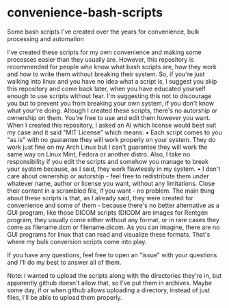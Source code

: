 # convenience-bash-scripts
Some bash scripts I've created over the years for convenience, bulk processing and automation

I've created these scripts for my own convenience and making some processes easier than they usually are. However, this repository is recommended for people who know what bash scripts are, how they work and how to write them without breaking their system. So, if you're just walking into linux and you have no idea what a script is, I suggest you skip this repository and come back later, when you have educated yourself enough to use scripts without fear. I'm suggesting this not to discourage you but to prevent you from breaking your own system, if you don't know what your're doing.
Altough I created these scripts, there's no autorship or ownership on them. You're free to use and edit them however you want. When I created this repository, I asked an AI which license would best suit my case and it said "MIT License" which means:
• Each script comes to you "as is" with no guarantee they will work properly on your system. They do work just fine on my Arch Linux but I can't guarantee they will work the same way on Linux Mint, Fedora or another distro. Also, I take no responsibility if you edit the scripts and somehow you manage to break your system because, as I said, they work flawlessly in my system.
• I don't care about ownership or autorship - feel free to redistribute them under whatever name, author or license you want, without any limitations. Close their content in a scrambled file, if you want - no problem.
The main thing about these scripts is that, as I already said, they were created for convenience and some of them - because there's no better alternative as a GUI program, like those DICOM scripts (DICOM are images for Rentgen program, they usually come either without any format, or in rare cases they come as filename.dcm or filename.dicom. As you can imagine, there are no GUI programs for linux that can read and visualize these formats. That's where my bulk conversion scripts come into play.

If you have any questions, feel free to open an "issue" with your questions and I'll do my best to answer all of them.

Note: I wanted to upload the scripts along with the directories they're in, but apparently github doesn't allow that, so I've put them in archives. Maybe some day, if or when github allows uploading a directory, instead of just files, I'll be able to upload them properly.
